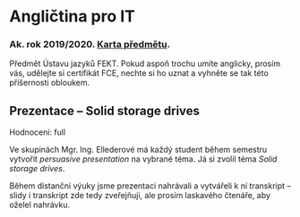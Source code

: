 # Angličtina pro IT
### Ak. rok 2019/2020. [Karta předmětu](https://www.fit.vut.cz/study/course/210203/.cs).

Předmět Ústavu jazyků FEKT. Pokud aspoň trochu umíte anglicky, prosím vás, udělejte si certifikát FCE, nechte si ho uznat a vyhněte se tak této příšernosti obloukem.

## Prezentace – Solid storage drives
Hodnocení: full

Ve skupinách Mgr. Ing. Ellederové má každý student během semestru vytvořit _persuasive presentation_ na vybrané téma. Já si zvolil téma _Solid storage drives_.

Během distanční výuky jsme prezentaci nahrávali a vytvářeli k ní transkript – slidy i transkript zde tedy zveřejňuji, ale prosím laskavého čtenáře, aby oželel nahrávku.